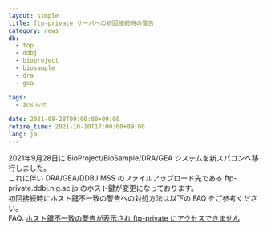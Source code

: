 ```yaml
---
layout: simple
title: ftp-private サーバへの初回接続時の警告
category: news
db:
  - top
  - ddbj
  - bioproject
  - biosample
  - dra
  - gea

tags:
  - お知らせ

date: 2021-09-28T09:00:00+09:00
retire_time: 2021-10-10T17:00:00+09:00
lang: ja
---
```


2021年9月28日に BioProject/BioSample/DRA/GEA システムを新スパコンへ移行しました。    
これに伴い DRA/GEA/DDBJ MSS のファイルアップロード先である ftp-private.ddbj.nig.ac.jp のホスト鍵が変更になっております。    
初回接続時にホスト鍵不一致の警告への対処方法は以下の FAQ をご参考ください。    
FAQ: [ホスト鍵不一致の警告が表示され ftp-private にアクセスできません](/faq/ja/known-hosts.html)    

